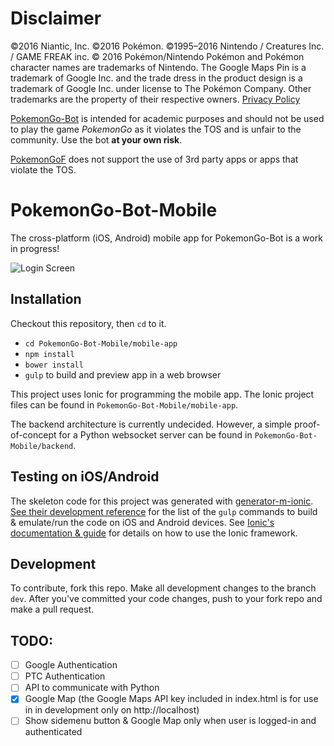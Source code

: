 # Disclaimer
©2016 Niantic, Inc. ©2016 Pokémon. ©1995–2016 Nintendo / Creatures Inc. / GAME FREAK inc. © 2016 Pokémon/Nintendo Pokémon and Pokémon character names are trademarks of Nintendo. The Google Maps Pin is a trademark of Google Inc. and the trade dress in the product design is a trademark of Google Inc. under license to The Pokémon Company. Other trademarks are the property of their respective owners.
[Privacy Policy](http://www.pokemon.com/us/privacy-policy/)

[PokemonGo-Bot](https://github.com/PokemonGoF/PokemonGo-Bot) is intended for academic purposes and should not be used to play the game *PokemonGo* as it violates the TOS and is unfair to the community. Use the bot **at your own risk**.

[PokemonGoF](https://github.com/PokemonGoF) does not support the use of 3rd party apps or apps that violate the TOS.

# PokemonGo-Bot-Mobile

The cross-platform (iOS, Android) mobile app for PokemonGo-Bot is a work in progress!

![Login Screen](http://i.imgur.com/wHYgnVQ.png?1)

## Installation
Checkout this repository, then `cd` to it.
- `cd PokemonGo-Bot-Mobile/mobile-app`
- `npm install`
- `bower install`
- `gulp` to build and preview app in a web browser

This project uses Ionic for programming the mobile app. The Ionic project files can be found in `PokemonGo-Bot-Mobile/mobile-app`.

The backend architecture is currently undecided. However, a simple proof-of-concept for a Python websocket server can be found in `PokemonGo-Bot-Mobile/backend`.

## Testing on iOS/Android
The skeleton code for this project was generated with [generator-m-ionic](https://github.com/mwaylabs/generator-m-ionic/). [See their development reference](https://github.com/mwaylabs/generator-m-ionic/blob/master/docs/guides/development_intro.md) for the list of the `gulp` commands to build & emulate/run the code on iOS and Android devices. See [Ionic's documentation & guide](http://ionicframework.com/docs/guide/) for details on how to use the Ionic framework.

## Development

To contribute, fork this repo. Make all development changes to the branch `dev`. After you've committed your code changes, push to your fork repo and make a pull request.

## TODO:
- [ ] Google Authentication
- [ ] PTC Authentication
- [ ] API to communicate with Python
- [x] Google Map (the Google Maps API key included in index.html is for use in in development only on http://localhost)
- [ ] Show sidemenu button & Google Map only when user is logged-in and authenticated
